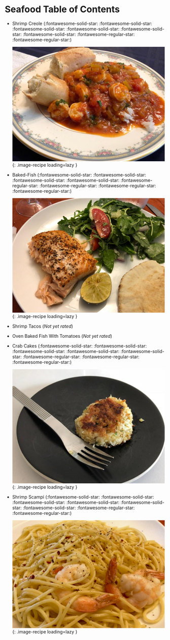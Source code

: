 # Seafood Table of Contents

- Shrimp Creole (:fontawesome-solid-star: :fontawesome-solid-star: :fontawesome-solid-star: :fontawesome-solid-star: :fontawesome-solid-star: :fontawesome-solid-star: :fontawesome-regular-star: :fontawesome-regular-star:)

    ![shrimp_creole.jpeg](./shrimp_creole.jpeg){: .image-recipe loading=lazy }

- Baked-Fish (:fontawesome-solid-star: :fontawesome-solid-star: :fontawesome-solid-star: :fontawesome-solid-star: :fontawesome-regular-star: :fontawesome-regular-star: :fontawesome-regular-star: :fontawesome-regular-star:)

    ![baked-fish.jpeg](./baked-fish.jpeg){: .image-recipe loading=lazy }

- Shrimp Tacos (*Not yet rated*)

    <!-- TODO: Capture image -->

- Oven Baked Fish With Tomatoes (*Not yet rated*)

    <!-- TODO: Capture image -->

- Crab Cakes (:fontawesome-solid-star: :fontawesome-solid-star: :fontawesome-solid-star: :fontawesome-solid-star: :fontawesome-solid-star: :fontawesome-regular-star: :fontawesome-regular-star: :fontawesome-regular-star:)

    ![crab_cakes.jpeg](./crab_cakes.jpeg){: .image-recipe loading=lazy }

- Shrimp Scampi (:fontawesome-solid-star: :fontawesome-solid-star: :fontawesome-solid-star: :fontawesome-solid-star: :fontawesome-solid-star: :fontawesome-solid-star: :fontawesome-regular-star: :fontawesome-regular-star:)

    ![shrimp_scampi.jpeg](./shrimp_scampi.jpeg){: .image-recipe loading=lazy }